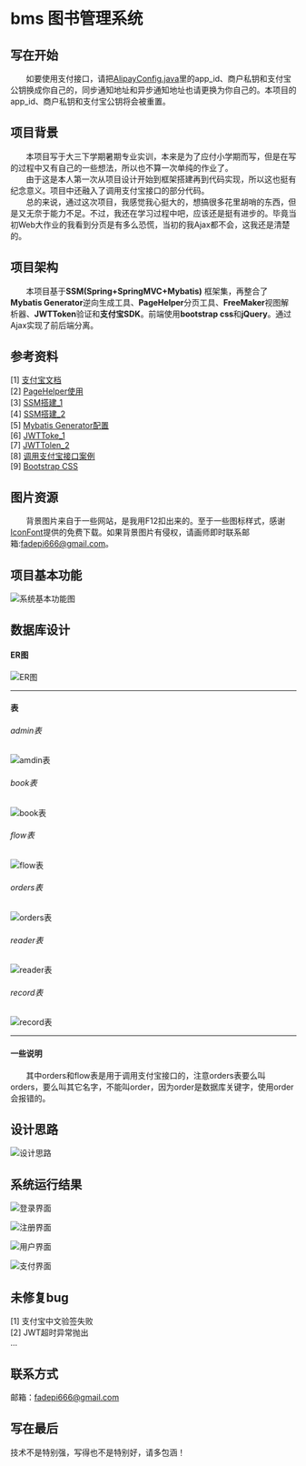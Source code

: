# bms 图书管理系统

## 写在开始
&nbsp;&nbsp;&nbsp;&nbsp;&nbsp;&nbsp;&nbsp;如要使用支付接口，请把[AlipayConfig.java](src/main/java/com/ncu/bms/util/AlipayConfig.java)里的app_id、商户私钥和支付宝公钥换成你自己的，同步通知地址和异步通知地址也请更换为你自己的。本项目的app_id、商户私钥和支付宝公钥将会被重置。

## 项目背景
&nbsp;&nbsp;&nbsp;&nbsp;&nbsp;&nbsp;&nbsp;本项目写于大三下学期暑期专业实训，本来是为了应付小学期而写，但是在写的过程中又有自己的一些想法，所以也不算一次单纯的作业了。  
&nbsp;&nbsp;&nbsp;&nbsp;&nbsp;&nbsp;&nbsp;由于这是本人第一次从项目设计开始到框架搭建再到代码实现，所以这也挺有纪念意义。项目中还融入了调用支付宝接口的部分代码。  
&nbsp;&nbsp;&nbsp;&nbsp;&nbsp;&nbsp;&nbsp;总的来说，通过这次项目，我感觉我心挺大的，想搞很多花里胡哨的东西，但是又无奈于能力不足。不过，我还在学习过程中吧，应该还是挺有进步的。毕竟当初Web大作业的我看到分页是有多么恐慌，当初的我Ajax都不会，这我还是清楚的。

## 项目架构
&nbsp;&nbsp;&nbsp;&nbsp;&nbsp;&nbsp;&nbsp;本项目基于**SSM(Spring+SpringMVC+Mybatis)** 框架集，再整合了**Mybatis Generator**逆向生成工具、**PageHelper**分页工具、**FreeMaker**视图解析器、**JWTToken**验证和**支付宝SDK**。前端使用**bootstrap css**和**jQuery**。通过Ajax实现了前后端分离。

## 参考资料
[1] [支付宝文档](https://opendocs.alipay.com/open/203/105285/)  
[2] [PageHelper使用](https://github.com/pagehelper/Mybatis-PageHelper/blob/master/wikis/zh/HowToUse.md)  
[3] [SSM搭建_1](https://my.oschina.net/u/3085190/blog/1584788)  
[4] [SSM搭建_2](https://www.cnblogs.com/xiaoxiaoyu0707/p/9897481.html)  
[5] [Mybatis Generator配置](https://blog.csdn.net/realxuxin/article/details/103950610/)  
[6] [JWTToke_1](https://www.cnblogs.com/dzcici/p/11670952.html)  
[7] [JWTTolen_2](https://juejin.im/entry/593522150ce463005728585a)  
[8] [调用支付宝接口案例](https://github.com/OUYANGSIHAI/sihai-maven-ssm-alipay)  
[9] [Bootstrap CSS](https://v3.bootcss.com/css/)  

## 图片资源
&nbsp;&nbsp;&nbsp;&nbsp;&nbsp;&nbsp;&nbsp;背景图片来自于一些网站，是我用F12扣出来的。至于一些图标样式，感谢[IconFont](https://www.iconfont.cn/)提供的免费下载。如果背景图片有侵权，请画师即时联系邮箱:fadepi666@gmail.com。

## 项目基本功能
![系统基本功能图](document/系统功能图.png)

## 数据库设计

#### ER图
![ER图](document/ER.png)

***

#### 表

###### admin表
![amdin表](document/admin.png)

###### book表
![book表](document/book.png)

###### flow表
![flow表](document/flow.png)

###### orders表
![orders表](document/orders.png)

###### reader表
![reader表](document/reader.png)

###### record表
![record表](document/record.png)

***

#### 一些说明
&nbsp;&nbsp;&nbsp;&nbsp;&nbsp;&nbsp;&nbsp;其中orders和flow表是用于调用支付宝接口的，注意orders表要么叫orders，要么叫其它名字，不能叫order，因为order是数据库关键字，使用order会报错的。

## 设计思路
![设计思路](document/设计思路.png)

## 系统运行结果
![登录界面](document/login.png)

![注册界面](document/register.png)

![用户界面](document/interface.png)

![支付界面](document/pay.png)

## 未修复bug
[1] 支付宝中文验签失败  
[2] JWT超时异常抛出  
...

## 联系方式
邮箱：fadepi666@gmail.com

## 写在最后
技术不是特别强，写得也不是特别好，请多包涵！

